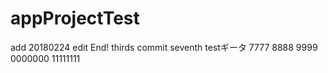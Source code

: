 # appProjectTest
add 20180224
edit End!
thirds commit
seventh
testギータ
7777
8888
9999
0000000
11111111
